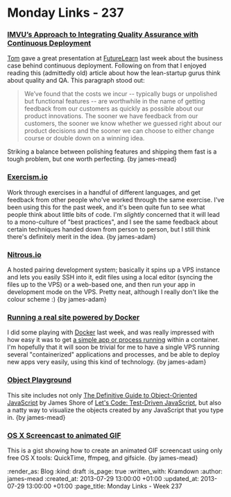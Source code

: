 Monday Links - 237
============

### [IMVU’s Approach to Integrating Quality Assurance with Continuous Deployment](http://engineering.imvu.com/2010/04/09/imvus-approach-to-integrating-quality-assurance-with-continuous-deployment/)

[Tom](/tom-ward) gave a great presentation at [FutureLearn](http://futurelearn.com) last week about the business case behind continuous deployment. Following on from that I enjoyed reading this (admittedly old) article about how the lean-startup gurus think about quality and QA. This paragraph stood out:

> We’ve found that the costs we incur -- typically bugs or unpolished but functional features -- are worthwhile in the name of getting feedback from our customers as quickly as possible about our product innovations. The sooner we have feedback from our customers, the sooner we know whether we guessed right about our product decisions and the sooner we can choose to either change course or double down on a winning idea.

Striking a balance between polishing features and shipping them fast is a tough problem, but one worth perfecting. {by james-mead}


### [Exercism.io](http://exercism.io)

Work through exercises in a handful of different languages, and get feedback from other people who've worked through the same exercise. I've been using this for the past week, and it's been quite fun to see what people think about little bits of code. I'm *slightly* concerned that it will lead to a mono-culture of "best practices", and I see the same feedback about certain techniques handed down from person to person, but I still think there's definitely merit in the idea. {by james-adam}


### [Nitrous.io](https://www.nitrous.io)

A hosted pairing development system; basically it spins up a VPS instance and lets you easily SSH into it, edit files using a local editor (syncing the files up to the VPS) or a web-based one, and then run your app in development mode on the VPS. Pretty neat, although I really don't like the colour scheme :) {by james-adam}


### [Running a real site powered by Docker](http://nick.stinemat.es/#rethink-docker-technology)

I did some playing with [Docker](http://docker.io/) last week, and was really impressed with how easy it was to get [a simple app or process running](http://docs.docker.io/en/latest/examples/hello_world/) within a container. I'm hopefully that it will soon be trivial for me to have a single VPS running several "containerized" applications and processes, and be able to deploy new apps very easily, using this kind of technology. {by james-adam}


### [Object Playground](http://www.objectplayground.com/)

This site includes not only [The Definitive Guide to Object-Oriented JavaScript](http://www.youtube.com/watch?v=PMfcsYzj-9M) by James Shore of [Let's Code: Test-Driven JavaScript](http://www.letscodejavascript.com/), but also a natty way to visualize the objects created by any JavaScript that you type in. {by james-mead}


### [OS X Screencast to animated GIF](https://gist.github.com/dergachev/4627207)

This is a gist showing how to create an animated GIF screencast using only free OS X tools: QuickTime, ffmpeg, and gifsicle. {by james-mead}



:render_as: Blog
:kind: draft
:is_page: true
:written_with: Kramdown
:author: james-mead
:created_at: 2013-07-29 13:00:00 +01:00
:updated_at: 2013-07-29 13:00:00 +01:00
:page_title: Monday Links - Week 237
